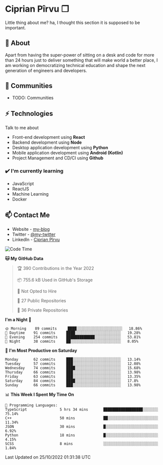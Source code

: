 # Ciprian Pîrvu ❐

Little thing about me? ha, I thought this section it is supposed to be important.

## 🧐 About

Apart from having the super-power of sitting on a desk and code for more than 24 hours just to deliver something that will make world a better place, I am working on democratizing technical education and shape the next generation of engineers and developers.

## 👯 Communities

-   TODO: Communities

## ⚡ Technologies

Talk to me about

-   Front-end development using **React**
-   Backend development using **Node**
-   Desktop application development using **Python**
-   Mobile application development using **Android (Kotlin)**
-   Project Management and CD/CI using **Github**

### ✔️ I'm currently learning

-   JavaScript
-   ReactJS
-   Machine Learning
-   Docker

## 📫 Contact Me

-   Website - [my-blog]()
-   Twitter - [@my-twitter]()
-   LinkedIn - [Ciprian Pîrvu](https://www.linkedin.com/in/p%C3%AErvu-ciprian-cristian-4415991b1/)

<!--START_SECTION:waka-->
![Code Time](http://img.shields.io/badge/Code%20Time-1%2C326%20hrs%205%20mins-blue)

**🐱 My GitHub Data** 

> 🏆 390 Contributions in the Year 2022
 > 
> 📦 755.6 kB Used in GitHub's Storage 
 > 
> 🚫 Not Opted to Hire
 > 
> 📜 27 Public Repositories 
 > 
> 🔑 36 Private Repositories  
 > 
**I'm a Night 🦉** 

```text
🌞 Morning    89 commits     ████░░░░░░░░░░░░░░░░░░░░░   18.86% 
🌆 Daytime    91 commits     ████░░░░░░░░░░░░░░░░░░░░░   19.28% 
🌃 Evening    254 commits    █████████████░░░░░░░░░░░░   53.81% 
🌙 Night      38 commits     ██░░░░░░░░░░░░░░░░░░░░░░░   8.05%

```
📅 **I'm Most Productive on Saturday** 

```text
Monday       62 commits     ███░░░░░░░░░░░░░░░░░░░░░░   13.14% 
Tuesday      57 commits     ███░░░░░░░░░░░░░░░░░░░░░░   12.08% 
Wednesday    74 commits     ████░░░░░░░░░░░░░░░░░░░░░   15.68% 
Thursday     66 commits     ███░░░░░░░░░░░░░░░░░░░░░░   13.98% 
Friday       63 commits     ███░░░░░░░░░░░░░░░░░░░░░░   13.35% 
Saturday     84 commits     ████░░░░░░░░░░░░░░░░░░░░░   17.8% 
Sunday       66 commits     ███░░░░░░░░░░░░░░░░░░░░░░   13.98%

```


📊 **This Week I Spent My Time On** 

```text
💬 Programming Languages: 
TypeScript               5 hrs 34 mins       ██████████████████░░░░░░░   75.14% 
C++                      50 mins             ██░░░░░░░░░░░░░░░░░░░░░░░   11.34% 
JSON                     30 mins             █░░░░░░░░░░░░░░░░░░░░░░░░   6.92% 
Python                   18 mins             █░░░░░░░░░░░░░░░░░░░░░░░░   4.15% 
SCSS                     8 mins              ░░░░░░░░░░░░░░░░░░░░░░░░░   1.84%

```


 Last Updated on 25/10/2022 01:31:38 UTC
<!--END_SECTION:waka-->
